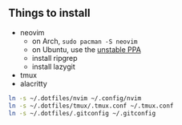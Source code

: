 ## Things to install

- neovim
  - on Arch, `sudo pacman -S neovim`
  - on Ubuntu, use the [unstable PPA](https://launchpad.net/~neovim-ppa/+archive/ubuntu/unstable)
  - install ripgrep
  - install lazygit
- tmux
- alacritty

```bash
ln -s ~/.dotfiles/nvim ~/.config/nvim
ln -s ~/.dotfiles/tmux/.tmux.conf ~/.tmux.conf
ln -s ~/.dotfiles/.gitconfig ~/.gitconfig
```
